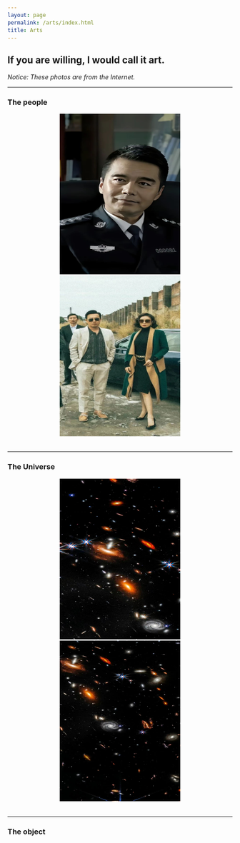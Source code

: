 ```yaml
---
layout: page
permalink: /arts/index.html
title: Arts
---
```


## If you are willing, I would call it art.

*Notice: These photos are from the Internet.*

<hr>

### The people

<center>
<div class="second">
<img src="/arts/people/people--QTW--1.jpg" width="270" height="360">
<img src="/arts/people/people--GQQ--1.jpg" width="270" height="360">
</div>
</center>

<br>
<hr>

### The Universe

<center>
<div class="second">
<img src="/arts/universe/universe--1.jpg" width="270" height="360">
<img src="/arts/universe/universe--3.jpg" width="270" height="360">
</div>
</center>

<br>
<hr>


### The object
